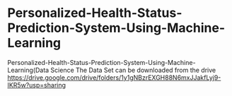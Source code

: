 # Personalized-Health-Status-Prediction-System-Using-Machine-Learning
Personalized-Health-Status-Prediction-System-Using-Machine-Learning(Data Science
The Data Set can be downloaded from the drive
https://drive.google.com/drive/folders/1y1gNBzrEXGH88N6mxJJakfLyj9-IKR5w?usp=sharing
